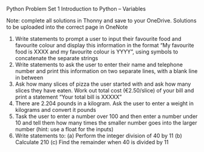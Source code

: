 Python Problem Set 1
Introduction to Python – Variables

Note: complete all solutions in Thonny and save to your OneDrive. Solutions to be uploaded into the correct page in OneNote

1.	Write statements to prompt a user to input their favourite food and favourite colour and display this information in the format “My favourite food is XXXX and my favourite colour is YYYY”, using symbols to concatenate the separate strings
2.	Write statements to ask the user to enter their name and telephone number and print this information on two separate lines, with a blank line in between
3.	Ask how many slices of pizza the user started with and ask how many slices they have eaten. Work out total cost (€2.50/slice) of your bill and print a statement “Your total bill is XXXXX”
4.	There are 2.204 pounds in a kilogram. Ask the user to enter a weight in kilograms and convert it pounds
5.	Task the user to enter a number over 100 and then enter a number under 10 and tell them how many times the smaller number goes into the larger number (hint: use a float for the inputs)
6.	Write statements to:
(a)	Perform the integer division of 40 by 11
(b)	Calculate 210
(c)	Find the remainder when 40 is divided by 11
